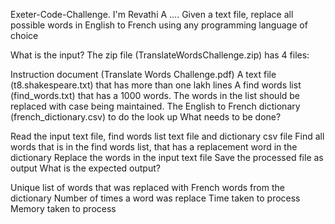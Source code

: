 Exeter-Code-Challenge.
I'm Revathi A ....
Given a text file, replace all possible words in English to French using any programming language of choice

What is the input? The zip file (TranslateWordsChallenge.zip) has 4 files:

Instruction document (Translate Words Challenge.pdf)
A text file (t8.shakespeare.txt) that has more than one lakh lines
A find words list (find_words.txt) that has a 1000 words. The words in the list should be replaced with case being maintained.
The English to French dictionary (french_dictionary.csv) to do the look up
What needs to be done?

Read the input text file, find words list text file and dictionary csv file
Find all words that is in the find words list, that has a replacement word in the dictionary
Replace the words in the input text file
Save the processed file as output
What is the expected output?

Unique list of words that was replaced with French words from the dictionary
Number of times a word was replace
Time taken to process
Memory taken to process
